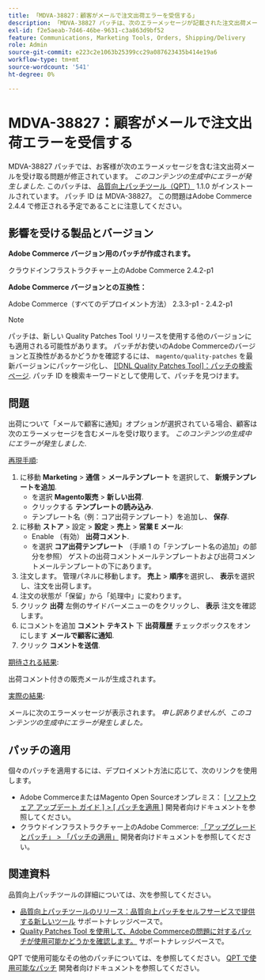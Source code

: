 ```yaml
---
title: 「MDVA-38827：顧客がメールで注文出荷エラーを受信する」
description: 「MDVA-38827 パッチは、次のエラーメッセージが記載された注文出荷メールが顧客に届く問題を修正します。*申し訳ありません。このコンテンツの生成中にエラーが発生しました*。 このパッチは、[Quality Patches Tool （QPT） ] （https://devdocs.magento.com/guides/v2.4/comp-mgr/patching.html#mqp） 1.1.0 がインストールされている場合に利用できます。 パッチ ID は MDVA-38827。 この問題はAdobe Commerce 2.4.4 で修正される予定であることに注意してください。」
exl-id: f2e5aeab-7d46-46be-9631-c3a863d9bf52
feature: Communications, Marketing Tools, Orders, Shipping/Delivery
role: Admin
source-git-commit: e223c2e1063b25399cc29a087623435b414e19a6
workflow-type: tm+mt
source-wordcount: '541'
ht-degree: 0%

---
```


# MDVA-38827：顧客がメールで注文出荷エラーを受信する

MDVA-38827 パッチでは、お客様が次のエラーメッセージを含む注文出荷メールを受け取る問題が修正されています。 *このコンテンツの生成中にエラーが発生しました*. このパッチは、 [品質向上パッチツール（QPT）](https://devdocs.magento.com/guides/v2.4/comp-mgr/patching.html#mqp) 1.1.0 がインストールされています。 パッチ ID は MDVA-38827。 この問題はAdobe Commerce 2.4.4 で修正される予定であることに注意してください。

## 影響を受ける製品とバージョン

**Adobe Commerce バージョン用のパッチが作成されます。**

クラウドインフラストラクチャー上のAdobe Commerce 2.4.2-p1

**Adobe Commerce バージョンとの互換性：**

Adobe Commerce（すべてのデプロイメント方法） 2.3.3-p1 - 2.4.2-p1

>[!NOTE]
>
>パッチは、新しい Quality Patches Tool リリースを使用する他のバージョンにも適用される可能性があります。 パッチがお使いのAdobe Commerceのバージョンと互換性があるかどうかを確認するには、 `magento/quality-patches` を最新バージョンにパッケージ化し、 [[!DNL Quality Patches Tool]：パッチの検索ページ](https://devdocs.magento.com/quality-patches/tool.html#patch-grid). パッチ ID を検索キーワードとして使用して、パッチを見つけます。

## 問題

出荷について「メールで顧客に通知」オプションが選択されている場合、顧客は次のエラーメッセージを含むメールを受け取ります。 *このコンテンツの生成中にエラーが発生しました*.

<u>再現手順</u>:

1. に移動 **Marketing** > **通信** > **メールテンプレート** を選択して、 **新規テンプレートを追加**.
   * を選択 **Magento販売** > **新しい出荷**.
   * クリックする **テンプレートの読み込み**.
   * テンプレート名（例：コア出荷テンプレート）を追加し、 **保存**.
1. に移動 **ストア** > 設定 > **設定** > **売上** > **営業 E メール**:
   * Enable （有効） **出荷コメント**.
   * を選択 **コア出荷テンプレート** （手順 1 の「テンプレート名の追加」の部分を参照） ゲストの出荷コメントメールテンプレートおよび出荷コメントメールテンプレートの下にあります。
1. 注文します。 管理パネルに移動します。 **売上** > **順序**&#x200B;を選択し、 **表示**&#x200B;を選択し、注文を出荷します。
1. 注文の状態が「保留」から「処理中」に変わります。
1. クリック **出荷** 左側のサイドバーメニューのをクリックし、 **表示** 注文を確認します。
1. にコメントを追加 **コメント テキスト** 下 **出荷履歴** チェックボックスをオンにします **メールで顧客に通知**.
1. クリック **コメントを送信**.

<u>期待される結果</u>:

出荷コメント付きの販売メールが生成されます。

<u>実際の結果</u>:

メールに次のエラーメッセージが表示されます。 *申し訳ありませんが、このコンテンツの生成中にエラーが発生しました。*

## パッチの適用

個々のパッチを適用するには、デプロイメント方法に応じて、次のリンクを使用します。

* Adobe CommerceまたはMagento Open Sourceオンプレミス： [[ ソフトウェア アップデート ガイド ] > [ パッチを適用 ]](https://devdocs.magento.com/guides/v2.4/comp-mgr/patching/mqp.html) 開発者向けドキュメントを参照してください。
* クラウドインフラストラクチャー上のAdobe Commerce: [「アップグレードとパッチ」 > 「パッチの適用」](https://devdocs.magento.com/cloud/project/project-patch.html) 開発者向けドキュメントを参照してください。

## 関連資料

品質向上パッチツールの詳細については、次を参照してください。

* [品質向上パッチツールのリリース：品質向上パッチをセルフサービスで提供する新しいツール](/help/announcements/adobe-commerce-announcements/magento-quality-patches-released-new-tool-to-self-serve-quality-patches.md) サポートナレッジベースで。
* [Quality Patches Tool を使用して、Adobe Commerceの問題に対するパッチが使用可能かどうかを確認します。](/help/support-tools/patches-available-in-qpt-tool/check-patch-for-magento-issue-with-magento-quality-patches.md) サポートナレッジベースで。

QPT で使用可能なその他のパッチについては、を参照してください。 [QPT で使用可能なパッチ](https://devdocs.magento.com/quality-patches/tool.html#patch-grid) 開発者向けドキュメントを参照してください。

